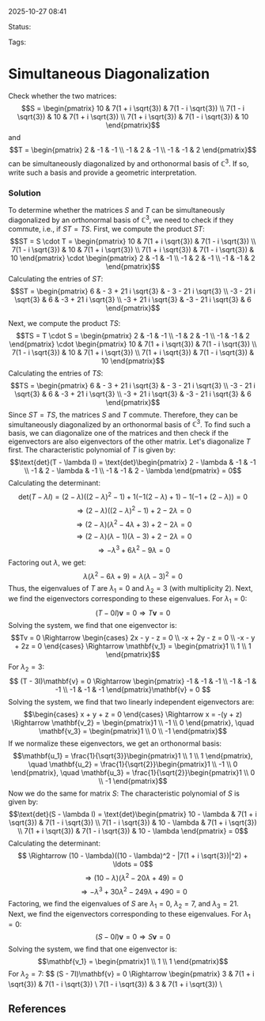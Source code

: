 
2025-10-27 08:41

Status: 

Tags:

# Simultaneous Diagonalization
Check whether the two matrices:
$$S = \begin{pmatrix}
10 & 7(1 + i \sqrt{3}) & 7(1 - i \sqrt{3}) \\
7(1 - i \sqrt{3}) & 10 & 7(1 + i \sqrt{3}) \\
7(1 + i \sqrt{3}) & 7(1 - i \sqrt{3}) & 10
\end{pmatrix}$$
and
$$T = \begin{pmatrix}
2 & -1 & -1 \\
-1 & 2 & -1 \\
-1 & -1 & 2
\end{pmatrix}$$
can be simultaneously diagonalized by and orthonormal basis of $\mathbb{C}^3$. If so, write such a basis and provide a geometric interpretation.
### Solution
To determine whether the matrices $S$ and $T$ can be simultaneously diagonalized by an orthonormal basis of $\mathbb{C}^3$, we need to check if they commute, i.e., if $ST = TS$.
First, we compute the product $ST$:
$$ST = S \cdot T = \begin{pmatrix}
10 & 7(1 + i \sqrt{3}) & 7(1 - i \sqrt{3}) \\
7(1 - i \sqrt{3}) & 10 & 7(1 + i \sqrt{3}) \\
7(1 + i \sqrt{3}) & 7(1 - i \sqrt{3}) & 10
\end{pmatrix} \cdot \begin{pmatrix}
2 & -1 & -1 \\
-1 & 2 & -1 \\
-1 & -1 & 2
\end{pmatrix}$$
Calculating the entries of $ST$:
$$ST = \begin{pmatrix}
6 & - 3 + 21 i \sqrt{3} & - 3 - 21 i \sqrt{3} \\
-3 - 21 i \sqrt{3} & 6 & -3 + 21 i \sqrt{3} \\
-3 + 21 i \sqrt{3} & -3 - 21 i \sqrt{3} & 6
\end{pmatrix}$$

Next, we compute the product $TS$:
$$TS = T \cdot S = \begin{pmatrix}
2 & -1 & -1 \\
-1 & 2 & -1 \\
-1 & -1 & 2
\end{pmatrix} \cdot \begin{pmatrix}
10 & 7(1 + i \sqrt{3}) & 7(1 - i \sqrt{3}) \\
7(1 - i \sqrt{3}) & 10 & 7(1 + i \sqrt{3}) \\
7(1 + i \sqrt{3}) & 7(1 - i \sqrt{3}) & 10
\end{pmatrix}$$
Calculating the entries of $TS$:
$$TS = \begin{pmatrix}
6 & - 3 + 21 i \sqrt{3} & - 3 - 21 i \sqrt{3} \\
-3 - 21 i \sqrt{3} & 6 & -3 + 21 i \sqrt{3} \\
-3 + 21 i \sqrt{3} & -3 - 21 i \sqrt{3} & 6
\end{pmatrix}$$
Since $ST = TS$, the matrices $S$ and $T$ commute. Therefore, they can be simultaneously diagonalized by an orthonormal basis of $\mathbb{C}^3$.
To find such a basis, we can diagonalize one of the matrices and then check if the eigenvectors are also eigenvectors of the other matrix. Let's diagonalize $T$ first.
The characteristic polynomial of $T$ is given by:
$$\text{det}(T - \lambda I) = \text{det}\begin{pmatrix}
2 - \lambda & -1 & -1 \\
-1 & 2 - \lambda & -1 \\
-1 & -1 & 2 - \lambda
\end{pmatrix} = 0$$
Calculating the determinant:
$$\text{det}(T - \lambda I) = (2- \lambda) \left((2 - \lambda)^2 - 1\right) + 1 \left(-1(2 - \lambda) + 1\right) - 1 \left(-1 + (2 - \lambda)\right) = 0$$
$$ \Rightarrow (2 - \lambda)((2 - \lambda)^2 - 1) + 2 - 2\lambda = 0$$
$$ \Rightarrow (2 - \lambda)(\lambda^2 - 4\lambda + 3) + 2 - 2\lambda = 0$$
$$ \Rightarrow (2 - \lambda)(\lambda - 1)(\lambda - 3) + 2 - 2\lambda = 0$$
$$ \Rightarrow -\lambda^3 + 6\lambda^2 - 9\lambda = 0$$
Factoring out $\lambda$, we get:
$$ \lambda(\lambda^2 - 6\lambda + 9) = \lambda(\lambda - 3)^2 = 0$$
Thus, the eigenvalues of $T$ are $\lambda_1 = 0$ and $\lambda_2 = 3$ (with multiplicity 2).
Next, we find the eigenvectors corresponding to these eigenvalues.
For $\lambda_1 = 0$:
$$ (T - 0I)\mathbf{v} = 0 \Rightarrow T\mathbf{v} = 0 $$
Solving the system, we find that one eigenvector is:
$$Tv = 0 \Rightarrow \begin{cases}
2x - y - z = 0 \\
-x + 2y - z = 0 \\
-x - y + 2z = 0
\end{cases} \Rightarrow \mathbf{v_1} = \begin{pmatrix}1 \\ 1 \\ 1
\end{pmatrix}$$
For $\lambda_2 = 3$:
$$ (T - 3I)\mathbf{v} = 0 \Rightarrow \begin{pmatrix}
-1 & -1 & -1 \\
-1 & -1 & -1 \\
-1 & -1 & -1
\end{pmatrix}\mathbf{v} = 0 $$
Solving the system, we find that two linearly independent eigenvectors are:
$$\begin{cases}
x + y + z = 0
\end{cases} \Rightarrow x = -(y + z) \Rightarrow \mathbf{v_2} = \begin{pmatrix}1 \\ -1 \\ 0
\end{pmatrix}, \quad \mathbf{v_3} = \begin{pmatrix}1 \\ 0 \\ -1
\end{pmatrix}$$
If we normalize these eigenvectors, we get an orthonormal basis:
$$\mathbf{u_1} = \frac{1}{\sqrt{3}}\begin{pmatrix}1 \\ 1 \\ 1
\end{pmatrix}, \quad \mathbf{u_2} = \frac{1}{\sqrt{2}}\begin{pmatrix}1 \\ -1 \\ 0
\end{pmatrix}, \quad \mathbf{u_3} = \frac{1}{\sqrt{2}}\begin{pmatrix}1 \\ 0 \\ -1
\end{pmatrix}$$
Now we do the same for matrix $S$:
The characteristic polynomial of $S$ is given by:
$$\text{det}(S - \lambda I) = \text{det}\begin{pmatrix}
10 - \lambda & 7(1 + i \sqrt{3}) & 7(1 - i \sqrt{3}) \\
7(1 - i \sqrt{3}) & 10 - \lambda & 7(1 + i \sqrt{3}) \\
7(1 + i \sqrt{3}) & 7(1 - i \sqrt{3}) & 10 - \lambda
\end{pmatrix} = 0$$
Calculating the determinant:
$$ \Rightarrow (10 - \lambda)((10 - \lambda)^2 - |7(1 + i \sqrt{3})|^2) + \ldots = 0$$
$$ \Rightarrow (10 - \lambda)(\lambda^2 - 20\lambda + 49) = 0$$
$$ \Rightarrow -\lambda^3 + 30\lambda^2 - 249\lambda + 490 = 0$$
Factoring, we find the eigenvalues of $S$ are $\lambda_1 = 0$, $\lambda_2 = 7$, and $\lambda_3 = 21$.
Next, we find the eigenvectors corresponding to these eigenvalues.
For $\lambda_1 = 0$:
$$ (S - 0I)\mathbf{v} = 0 \Rightarrow S\mathbf{v} = 0 $$
Solving the system, we find that one eigenvector is:
$$\mathbf{v_1} = \begin{pmatrix}1 \\ 1 \\ 1
\end{pmatrix}$$
For $\lambda_2 = 7$:
$$ (S - 7I)\mathbf{v} = 0 \Rightarrow \begin{pmatrix}
3 & 7(1 + i \sqrt{3}) & 7(1 - i \sqrt{3}) \\
7(1 - i \sqrt{3}) & 3 & 7(1 + i \sqrt{3}) \\








## References
